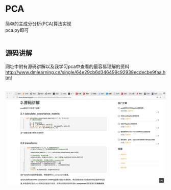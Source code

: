 # PCA
简单的主成分分析(PCA)算法实现
<br>
pca.py即可<br>
<br>



源码讲解
------
网址中附有源码讲解以及我学习pca中查看的最容易理解的资料
http://www.dmlearning.cn/single/64e29cb6d346499c92938ecdecbe9faa.html<br>
<br>
<br>
![image](https://github.com/RRdmlearning/Random-Forest/blob/master/pca.png)
